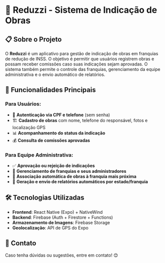 # 📌 Reduzzi - Sistema de Indicação de Obras

## 📋 Sobre o Projeto
O **Reduzzi** é um aplicativo para gestão de indicação de obras em franquias de redução de INSS. O objetivo é permitir que usuários registrem obras e possam receber comissões caso suas indicações sejam aprovadas. O sistema também permite o controle das franquias, gerenciamento da equipe administrativa e o envio automático de relatórios.

## 🚀 Funcionalidades Principais

### Para Usuários:
- 🔑 **Autenticação via CPF e telefone** (sem senha)
- 🏗️ **Cadastro de obras** com nome, telefone do responsável, fotos e localização GPS
- 📊 **Acompanhamento do status da indicação**
- 💰 **Consulta de comissões aprovadas**

### Para Equipe Administrativa:
- ✅ **Aprovação ou rejeição de indicações**
- 🏢 **Gerenciamento de franquias e seus administradores**
- 📍 **Associação automática de obras à franquia mais próxima**
- 📧 **Geração e envio de relatórios automáticos por estado/franquia**

## 🛠️ Tecnologias Utilizadas
- **Frontend**: React Native (Expo) + NativeWind
- **Backend**: Firebase (Auth + Firestore + Functions)
- **Armazenamento de Imagens**: Firebase Storage
- **Geolocalização**: API de GPS do Expo



## 📩 Contato
Caso tenha dúvidas ou sugestões, entre em contato! 😊

